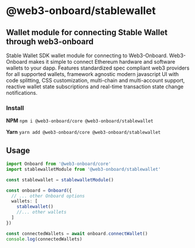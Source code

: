 # @web3-onboard/stablewallet

## Wallet module for connecting Stable Wallet through web3-onboard

Stable Wallet SDK wallet module for connecting to Web3-Onboard. Web3-Onboard makes it simple to connect Ethereum hardware and software wallets to your dapp. Features standardized spec compliant web3 providers for all supported wallets, framework agnostic modern javascript UI with code splitting, CSS customization, multi-chain and multi-account support, reactive wallet state subscriptions and real-time transaction state change notifications.

### Install

**NPM**
`npm i @web3-onboard/core @web3-onboard/stablewallet`

**Yarn**
`yarn add @web3-onboard/core @web3-onboard/stablewallet`

## Usage

```typescript
import Onboard from '@web3-onboard/core'
import stablewalletModule from '@web3-onboard/stablewallet'

const stablewallet = stablewalletModule()

const onboard = Onboard({
  // ... other Onboard options
  wallets: [
    stablewallet()
    //... other wallets
  ]
})

const connectedWallets = await onboard.connectWallet()
console.log(connectedWallets)
```
